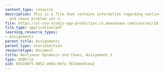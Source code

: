 ```yaml
---
content_type: resource
description: This is a file that contains information regarding nonlinear dynamics
  and chaos problem set 3.
file: https://ol-ocw-studio-app-production.s3.amazonaws.com/courses/18-385j-nonlinear-dynamics-and-chaos-fall-2014/b5d2d6f58052a68a9e7af67adee5cea2_MIT18_385JF14_Pset3.pdf
file_type: application/pdf
learning_resource_types:
- Assignments
parent_title: Assignments
parent_type: CourseSection
resourcetype: Document
title: Nonlinear Dynamics and Chaos, Assignment 3
type: OCWFile
uid: b5d2d6f5-8052-a68a-9e7a-f67adee5cea2
---
```

